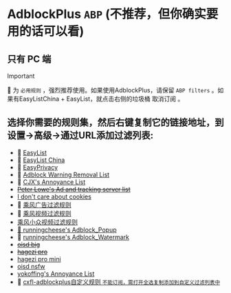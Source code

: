 # AdblockPlus `ABP` (不推荐，但你确实要用的话可以看)

## 只有 PC 端


> [!IMPORTANT]  
> :star2: 为 `必用规则` ，强烈推荐使用。如果使用AdblockPlus，请保留 `ABP filters` 。如果有EasyListChina + EasyList，就点击右侧的垃圾桶 <kbd>取消订阅</kbd> 。


## 选择你需要的规则集，然后右键复制它的链接地址，到设置->高级->通过URL添加过滤列表:

* :star2: [EasyList](https://easylist-downloads.adblockplus.org/easylist.txt)
* :star2: [EasyList China](https://easylist-downloads.adblockplus.org/easylistchina.txt)
* :star2: [EasyPrivacy](https://easylist-downloads.adblockplus.org/easyprivacy.txt)
* :star2: [Adblock Warning Removal List](https://downloads.vivaldi.com/lists/abp/antiadblockfilters-current.txt)
* :star2: [CJX's Annoyance List](https://raw.githubusercontent.com/cjx82630/cjxlist/master/cjx-annoyance.txt)
* ~~[Peter Lowe's Ad and tracking server list](https://pgl.yoyo.org/adservers/serverlist.php?hostformat=adblockplus&showintro=1&mimetype=plaintext)~~
* [I don't care about cookies](https://www.i-dont-care-about-cookies.eu/abp/)
* :star2: [乘风广告过滤规则](https://raw.githubusercontent.com/xinggsf/Adblock-Plus-Rule/master/rule.txt)
* :star2: [乘风视频过滤规则](https://raw.githubusercontent.com/xinggsf/Adblock-Plus-Rule/master/mv.txt)
* [乘风小众视频过滤规则](https://raw.githubusercontent.com/xinggsf/Adblock-Plus-Rule/master/minority-mv.txt)
* [:star2: runningcheese's Adblock_Popup](https://raw.githubusercontent.com/runningcheese/RunningCheese-Firefox/master/Restore/Adblock_Popup.txt)
* :star2: [runningcheese's Adblock_Watermark](https://raw.githubusercontent.com/runningcheese/RunningCheese-Firefox/master/Restore/Adblock_Watermark.txt)
* ~~[oisd big](https://big.oisd.nl/)~~
* ~~[hagezi pro](https://cdn.jsdelivr.net/gh/hagezi/dns-blocklists@latest/adblock/pro.txt)~~
* [hagezi pro mini](https://cdn.jsdelivr.net/gh/hagezi/dns-blocklists@latest/adblock/pro.mini.txt)
* [oisd nsfw](https://nsfw.oisd.nl/)
* [yokoffing's Annoyance List](https://raw.githubusercontent.com/yokoffing/filterlists/main/annoyance_list.txt)
* :star2: [cxfl-adblockplus自定义规则  `不能订阅，需打开全选复制添加到自定义过滤列表中`](https://raw.githubusercontent.com/fenglingback/cxfllist/main/rules/cxfl-adblockplus.txt)


